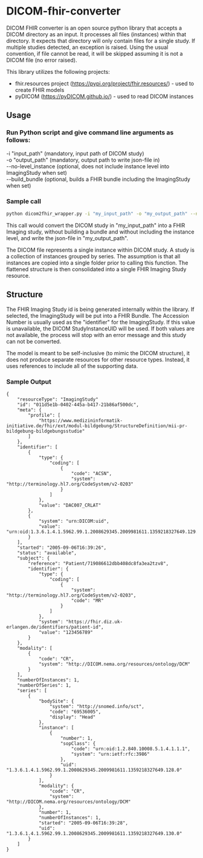 # DICOM-fhir-converter
DICOM FHIR converter is an open source python library that accepts a DICOM directory as an input.
It processes all files (instances) within that directory. It expects that directory will only contain files for a single study.
If multiple studies detected, an exception is raised. 
Using the usual convention, if file cannot be read, it will be skipped assuming it is not a DICOM file (no error raised).

This library utilizes the following projects:
- fhir.resources project (https://pypi.org/project/fhir.resources/) - used to create FHIR models
- pyDICOM (https://pyDICOM.github.io/) - used to read DICOM instances

## Usage

### Run Python script and give command line arguments as follows:

-i "input_path" (mandatory, input path of DICOM study) <br>
-o "output_path" (mandatory, output path to write json-file in) <br>
--no-level_instance (optional, does not include instance level into ImagingStudy when set) <br>
--build_bundle (optional, builds a FHIR bundle including the ImagingStudy when set) <br>

### Sample call

```bash
python dicom2fhir_wrapper.py -i "my_input_path" -o "my_output_path" --no-level_instance
```

This call would convert the DICOM study in "my_input_path" into a FHIR Imaging study, without building a bundle and without including the instance level, and write the json-file in "my_output_path".


The DICOM file represents a single instance within DICOM study. A study is a collection of instances grouped by series.
The assumption is that all instances are copied into a single folder prior to calling this function. The flattened structure is then consolidated into a single FHIR Imaging Study resource.

## Structure 
The FHIR Imaging Study id is being generated internally within the library. If selected, the ImagingStudy will be put into a FHIR Bundle. 
The Accession Number is usually used as the "identifier" for the ImagingStudy. If this value is unavailable, the DICOM StudyInstanceUID will be used. If both values are not available, the process will stop with an error message and this study can not be converted.

The model is meant to be self-inclusive (to mimic the DICOM structure), it does not produce separate resources for other resource types.
Instead, it uses references to include all of the supporting data. 

### Sample Output
```
{
    "resourceType": "ImagingStudy"
    "id": "011d5e1b-0402-445a-b417-21b86af500dc",
    "meta": {
        "profile": [
            "https://www.medizininformatik-initiative.de/fhir/ext/modul-bildgebung/StructureDefinition/mii-pr-bildgebung-bildgebungsstudie"
        ]
    },
    "identifier": [
        {
            "type": {
                "coding": [
                    {
                        "code": "ACSN",
                        "system": "http://terminology.hl7.org/CodeSystem/v2-0203"
                    }
                ]
            },
            "value": "DAC007_CRLAT"
        },
        {
            "system": "urn:DICOM:uid",
            "value": "urn:oid:1.3.6.1.4.1.5962.99.1.2008629345.2009981611.1359218327649.129.0"
        }
    ],
    "started": "2005-09-06T16:39:26",
    "status": "available",
    "subject": {
        "reference": "Patient/719086612dbb408dc8fa3ea2tzv8",
        "identifier": {
            "type": {
                "coding": [
                    {
                        "system": "http://terminology.hl7.org/CodeSystem/v2-0203",
                        "code": "MR"
                    }
                ]
            },
            "system": "https://fhir.diz.uk-erlangen.de/identifiers/patient-id",
            "value": "123456789"
        }
    },
    "modality": [
        {
            "code": "CR",
            "system": "http://DICOM.nema.org/resources/ontology/DCM"
        }
    ],
    "numberOfInstances": 1,
    "numberOfSeries": 1,
    "series": [
        {
            "bodySite": {
                "system": "http://snomed.info/sct",
                "code": "69536005",
                "display": "Head"
            },
            "instance": [
                {
                    "number": 1,
                    "sopClass": {
                        "code": "urn:oid:1.2.840.10008.5.1.4.1.1.1",
                        "system": "urn:ietf:rfc:3986"
                    },
                    "uid": "1.3.6.1.4.1.5962.99.1.2008629345.2009981611.1359218327649.128.0"
                }
            ],
            "modality": {
                "code": "CR",
                "system": "http://DICOM.nema.org/resources/ontology/DCM"
            },
            "number": 1,
            "numberOfInstances": 1,
            "started": "2005-09-06T16:39:28",
            "uid": "1.3.6.1.4.1.5962.99.1.2008629345.2009981611.1359218327649.130.0"
        }
    ]
}
```



